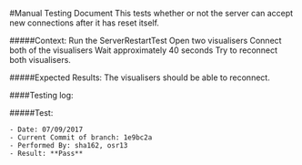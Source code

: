 #Manual Testing Document 
This tests whether or not the server can accept new connections after it has reset itself.

#####Context:
    Run the ServerRestartTest 
    Open two visualisers
    Connect both of the visualisers
    Wait approximately 40 seconds
    Try to reconnect both visualisers.
    
#####Expected Results:
    The visualisers should be able to reconnect.
    
    

####Testing log:

#####Test:
   
    - Date: 07/09/2017
    - Current Commit of branch: 1e9bc2a
    - Performed By: sha162, osr13
    - Result: **Pass**
       

    

    
